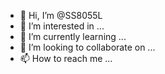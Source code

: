 - 👋 Hi, I’m @SS8055L
- 👀 I’m interested in ...
- 🌱 I’m currently learning ...
- 💞️ I’m looking to collaborate on ...
- 📫 How to reach me ...

<!---
SS8055L/SS8055L is a ✨ special ✨ repository because its `README.md` (this file) appears on your GitHub profile.
You can click the Preview link to take a look at your changes.
--->
